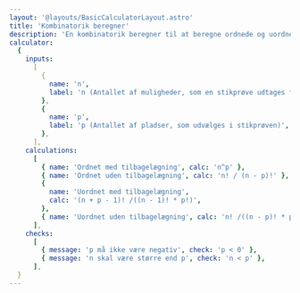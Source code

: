 ```yaml
---
layout: '@layouts/BasicCalculatorLayout.astro'
title: 'Kombinatorik beregner'
description: 'En kombinatorik beregner til at beregne ordnede og uordnede stikprøver med og uden tilbagelægning'
calculator:
  {
    inputs:
      [
        {
          name: 'n',
          label: 'n (Antallet af muligheder, som en stikprøve udtages fra)',
        },
        {
          name: 'p',
          label: 'p (Antallet af pladser, som udvælges i stikprøven)',
        },
      ],
    calculations:
      [
        { name: 'Ordnet med tilbagelægning', calc: 'n^p' },
        { name: 'Ordnet uden tilbagelægning', calc: 'n! / (n - p)!' },
        {
          name: 'Uordnet med tilbagelægning',
          calc: '(n + p - 1)! /((n - 1)! * p!)',
        },
        { name: 'Uordnet uden tilbagelægning', calc: 'n! /((n - p)! * p!)' },
      ],
    checks:
      [
        { message: 'p må ikke være negativ', check: 'p < 0' },
        { message: 'n skal være større end p', check: 'n < p' },
      ],
  }
---
```

